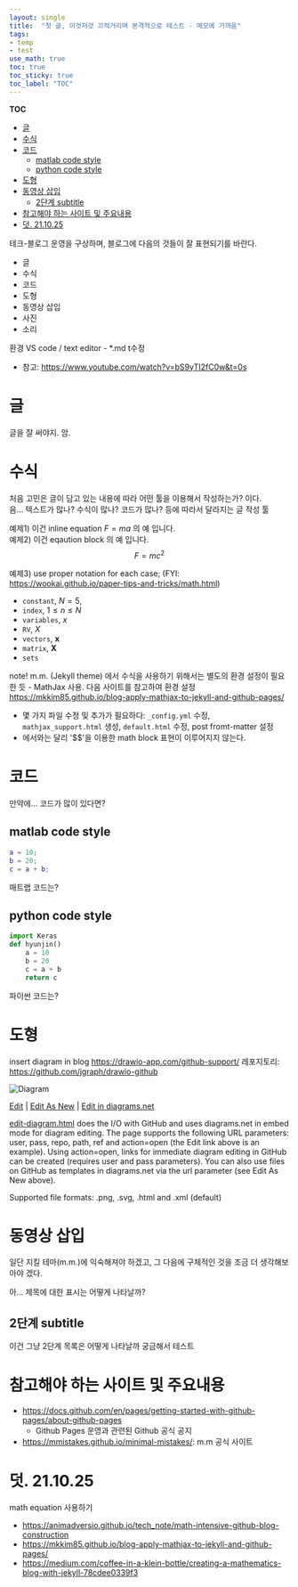 ```yaml
---
layout: single
title:  "첫 글, 이것저것 끄적거리며 본격적으로 테스트 - 메모에 가까움"
tags:
- temp
- test
use_math: true
toc: true
toc_sticky: true
toc_label: "TOC"
---
```



**TOC**
- [글](#글)
- [수식](#수식)
- [코드](#코드)
	- [matlab code style](#matlab-code-style)
	- [python code style](#python-code-style)
- [도형](#도형)
- [동영상 삽입](#동영상-삽입)
	- [2단계 subtitle](#2단계-subtitle)
- [참고해야 하는 사이트 및 주요내용](#참고해야-하는-사이트-및-주요내용)
- [덧. 21.10.25](#덧-211025)



테크-블로그 운영을 구상하며, 블로그에 다음의 것들이 잘 표현되기를 바란다.
- 글
- 수식
- 코드
- 도형
- 동영상 삽입
- 사진
- 소리

환경
VS code / text editor - *.md t수정
- 참고: https://www.youtube.com/watch?v=bS9yTI2fC0w&t=0s


# 글 #
글을 잘 써야지. 암.

# 수식 #
처음 고민은 글이 담고 있는 내용에 따라 어떤 툴을 이용해서 작성하는가? 이다. <br>
음... 텍스트가 많나? 수식이 많나? 코드가 많나? 등에 따라서 달라지는 글 작성 툴

예제1) 이건 inline equation $F=ma$ 의 예 입니다. <br>
예제2) 이건 eqaution block 의 예 입니다.
$$
F=mc^2
$$

예제3) use proper notation for each case; (FYI: https://wookai.github.io/paper-tips-and-tricks/math.html) <br> 
- `constant`, $N=5$, 
- `index`, $1\leq n \leq N$
- `variables`, $x$
- `RV`, $X$
- `vectors`, $\boldsymbol{x}$
- `matrix`, $\boldsymbol{X}$
- `sets` 


note!
m.m. (Jekyll theme) 에서 수식을 사용하기 위해서는 별도의 환경 설정이 필요한 듯 - MathJax 사용. 다음 사이트를 참고하여 환경 설정
https://mkkim85.github.io/blog-apply-mathjax-to-jekyll-and-github-pages/ 
- 몇 가지 파일 수정 및 추가가 필요하다: `_config.yml` 수정, `mathjax_support.html` 생성, `default.html` 수정, post fromt-matter 설정
- 에서와는 달리 '$$'을 이용한 math block 표현이 이루어지지 않는다.

# 코드 #
만약에...
코드가 많이 있다면?

## matlab code style

```matlab
a = 10;
b = 20;
c = a + b;
```

매트랩 코드는?

## python code style

```python
import Keras
def hyunjin()
	a = 10
	b = 20
	c = a + b
	return c
```

파이썬 코드는?


# 도형 #
insert diagram in blog
https://drawio-app.com/github-support/
레포지토리: https://github.com/jgraph/drawio-github

![Diagram](http://jgraph.github.io/drawio-github/diagram.png)

<a href="http://jgraph.github.io/drawio-github/edit-diagram.html?repo=drawio-github&path=diagram.png" target="_blank">Edit</a> | <a href="https://app.diagrams.net/#Uhttps%3A%2F%2Fraw.githubusercontent.com%2Fjgraph%2Fdrawio-github%2Fmaster%2Fdiagram.png" target="_blank">Edit As New</a> | <a href="https://app.diagrams.net/#Hjgraph%2Fdrawio-github%2Fmaster%2Fdiagram.png" target="_blank">Edit in diagrams.net</a>

<a href="http://jgraph.github.io/drawio-github/edit-diagram.html" target="_blank">edit-diagram.html</a> does the I/O with GitHub and uses diagrams.net in embed mode for diagram editing. The page supports the following URL parameters: user, pass, repo, path, ref and action=open (the Edit link above is an example). Using action=open, links for immediate diagram editing in GitHub can be created (requires user and pass parameters). You can also use files on GitHub as templates in diagrams.net via the url parameter (see Edit As New above).

Supported file formats: .png, .svg, .html and .xml (default)

# 동영상 삽입 #





일단 지킬 테마(m.m.)에 익숙해져야 하겠고, 그 다음에 구체적인 것을 조금 더 생각해보아야 겠다.

아... 제목에 대한 표시는 어떻게 나타날까?

## 2단계 subtitle

이건 그냥 2단계 목록은 어떻게 나타날까 궁금해서 테스트

# 참고해야 하는 사이트 및 주요내용

- https://docs.github.com/en/pages/getting-started-with-github-pages/about-github-pages
  - Github Pages 운영과 관련된 Github 공식 공지
- https://mmistakes.github.io/minimal-mistakes/: m.m 공식 사이트

# 덧. 21.10.25
math equation 사용하기
- https://animadversio.github.io/tech_note/math-intensive-github-blog-construction
- https://mkkim85.github.io/blog-apply-mathjax-to-jekyll-and-github-pages/
- https://medium.com/coffee-in-a-klein-bottle/creating-a-mathematics-blog-with-jekyll-78cdee0339f3
